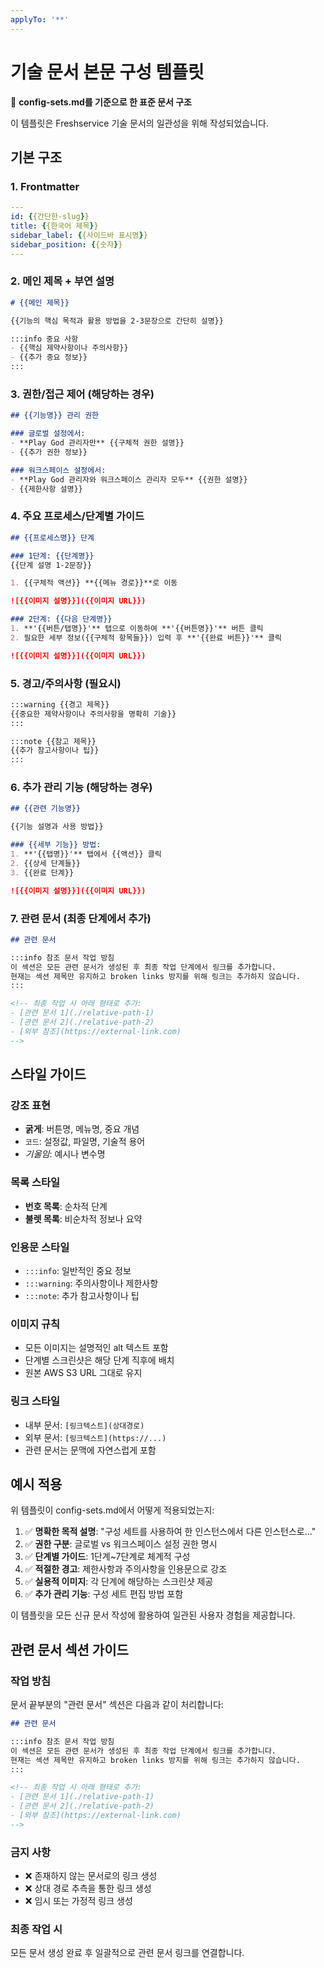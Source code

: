 ```yaml
---
applyTo: '**'
---
```


# 기술 문서 본문 구성 템플릿

📌 **config-sets.md를 기준으로 한 표준 문서 구조**

이 템플릿은 Freshservice 기술 문서의 일관성을 위해 작성되었습니다.

## 기본 구조

### 1. Frontmatter
```yaml
---
id: {{간단한-slug}}
title: {{한국어 제목}}
sidebar_label: {{사이드바 표시명}}
sidebar_position: {{숫자}}
---
```

### 2. 메인 제목 + 부연 설명
```markdown
# {{메인 제목}}

{{기능의 핵심 목적과 활용 방법을 2-3문장으로 간단히 설명}}

:::info 중요 사항
- {{핵심 제약사항이나 주의사항}}
- {{추가 중요 정보}}
:::
```

### 3. 권한/접근 제어 (해당하는 경우)
```markdown
## {{기능명}} 관리 권한

### 글로벌 설정에서:
- **Play God 관리자만** {{구체적 권한 설명}}
- {{추가 권한 정보}}

### 워크스페이스 설정에서:
- **Play God 관리자와 워크스페이스 관리자 모두** {{권한 설명}}
- {{제한사항 설명}}
```

### 4. 주요 프로세스/단계별 가이드
```markdown
## {{프로세스명}} 단계

### 1단계: {{단계명}}
{{단계 설명 1-2문장}}

1. {{구체적 액션}} **{{메뉴 경로}}**로 이동

![{{이미지 설명}}]({{이미지 URL}})

### 2단계: {{다음 단계명}}
1. **'{{버튼/탭명}}'** 탭으로 이동하여 **'{{버튼명}}'** 버튼 클릭
2. 필요한 세부 정보({{구체적 항목들}}) 입력 후 **'{{완료 버튼}}'** 클릭

![{{이미지 설명}}]({{이미지 URL}})
```

### 5. 경고/주의사항 (필요시)
```markdown
:::warning {{경고 제목}}
{{중요한 제약사항이나 주의사항을 명확히 기술}}
:::

:::note {{참고 제목}}
{{추가 참고사항이나 팁}}
:::
```

### 6. 추가 관리 기능 (해당하는 경우)
```markdown
## {{관련 기능명}}

{{기능 설명과 사용 방법}}

### {{세부 기능}} 방법:
1. **'{{탭명}}'** 탭에서 {{액션}} 클릭
2. {{상세 단계들}}
3. {{완료 단계}}

![{{이미지 설명}}]({{이미지 URL}})
```

### 7. 관련 문서 (최종 단계에서 추가)
```markdown
## 관련 문서

:::info 참조 문서 작업 방침
이 섹션은 모든 관련 문서가 생성된 후 최종 작업 단계에서 링크를 추가합니다.
현재는 섹션 제목만 유지하고 broken links 방지를 위해 링크는 추가하지 않습니다.
:::

<!-- 최종 작업 시 아래 형태로 추가:
- [관련 문서 1](./relative-path-1)
- [관련 문서 2](./relative-path-2)
- [외부 참조](https://external-link.com)
-->
```

## 스타일 가이드

### 강조 표현
- **굵게**: 버튼명, 메뉴명, 중요 개념
- `코드`: 설정값, 파일명, 기술적 용어
- *기울임*: 예시나 변수명

### 목록 스타일
- **번호 목록**: 순차적 단계
- **불렛 목록**: 비순차적 정보나 요약

### 인용문 스타일
- `:::info`: 일반적인 중요 정보
- `:::warning`: 주의사항이나 제한사항
- `:::note`: 추가 참고사항이나 팁

### 이미지 규칙
- 모든 이미지는 설명적인 alt 텍스트 포함
- 단계별 스크린샷은 해당 단계 직후에 배치
- 원본 AWS S3 URL 그대로 유지

### 링크 스타일
- 내부 문서: `[링크텍스트](상대경로)`
- 외부 문서: `[링크텍스트](https://...)`
- 관련 문서는 문맥에 자연스럽게 포함

## 예시 적용

위 템플릿이 config-sets.md에서 어떻게 적용되었는지:

1. ✅ **명확한 목적 설명**: "구성 세트를 사용하여 한 인스턴스에서 다른 인스턴스로..."
2. ✅ **권한 구분**: 글로벌 vs 워크스페이스 설정 권한 명시
3. ✅ **단계별 가이드**: 1단계~7단계로 체계적 구성
4. ✅ **적절한 경고**: 제한사항과 주의사항을 인용문으로 강조
5. ✅ **실용적 이미지**: 각 단계에 해당하는 스크린샷 제공
6. ✅ **추가 관리 기능**: 구성 세트 편집 방법 포함

이 템플릿을 모든 신규 문서 작성에 활용하여 일관된 사용자 경험을 제공합니다.

## 관련 문서 섹션 가이드

### 작업 방침
문서 끝부분의 "관련 문서" 섹션은 다음과 같이 처리합니다:

```markdown
## 관련 문서

:::info 참조 문서 작업 방침
이 섹션은 모든 관련 문서가 생성된 후 최종 작업 단계에서 링크를 추가합니다.
현재는 섹션 제목만 유지하고 broken links 방지를 위해 링크는 추가하지 않습니다.
:::

<!-- 최종 작업 시 아래 형태로 추가:
- [관련 문서 1](./relative-path-1)
- [관련 문서 2](./relative-path-2)
- [외부 참조](https://external-link.com)
-->
```

### 금지 사항
- ❌ 존재하지 않는 문서로의 링크 생성
- ❌ 상대 경로 추측을 통한 링크 생성  
- ❌ 임시 또는 가정적 링크 생성

### 최종 작업 시
모든 문서 생성 완료 후 일괄적으로 관련 문서 링크를 연결합니다.
